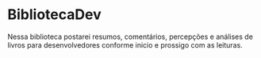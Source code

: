# BibliotecaDev
Nessa biblioteca postarei resumos, comentários, percepções e análises de livros para desenvolvedores conforme inicio e prossigo com as leituras.
